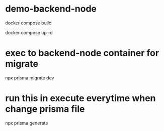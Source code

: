 # demo-backend-node

docker compose build

docker compose up -d

# exec to backend-node container for migrate

npx prisma migrate dev

# run this in execute everytime when change prisma file

npx prisma generate
